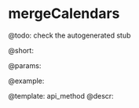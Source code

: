 mergeCalendars
=============


@todo:
	check the autogenerated stub

@short:

@params:





@example:

@template:	api_method
@descr:

